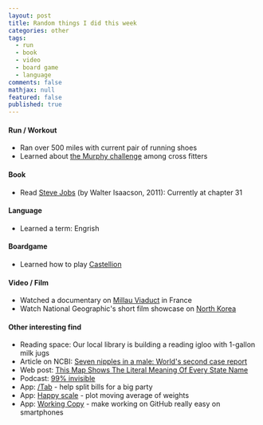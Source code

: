 ```yaml
---
layout: post
title: Random things I did this week
categories: other
tags: 
  - run
  - book
  - video
  - board game
  - language 
comments: false
mathjax: null
featured: false
published: true
---
```


#### Run / Workout
* Ran over 500 miles with current pair of running shoes 
* Learned about [the Murphy challenge](https://themurphchallenge.com/pages/the-workout) among cross fitters 

#### Book 
* Read [Steve Jobs](https://www.amazon.com/Steve-Jobs-Walter-Isaacson/dp/1501127624/ref=sr_1_1?ie=UTF8&qid=1502050311&sr=8-1&keywords=steve+jobs) (by Walter Isaacson, 2011): Currently at chapter 31

#### Language 
* Learned a term: Engrish 

#### Boardgame
* Learned how to play [Castellion](https://boardgamegeek.com/boardgame/143404/castellion)

#### Video / Film
* Watched a documentary on [Millau Viaduct](https://youtu.be/6LbkM1AhxNM) in France 
* Watch National Geographic's short film showcase on [North Korea](https://youtu.be/csoP8Didoi0)

#### Other interesting find 
* Reading space: Our local library is building a reading igloo with 1-gallon milk jugs
* Article on NCBI: [Seven nipples in a male: World's second case report](https://www.ncbi.nlm.nih.gov/pmc/articles/PMC3656534/)
* Web post: [This Map Shows The Literal Meaning Of Every State Name](https://www.simplemost.com/map-shows-literal-meaning-every-state-name/?utm_content=inf_10_3489_2&utm_source=facebook&utm_medium=partner&utm_campaign=wildhair&tse_id=INF_6daff8207e0311e7b54e3f059c156cd3)
* Podcast: [99% invisible](http://99percentinvisible.org/episodes/)
* App: [/Tab](https://www.tabapp.co) - help split bills for a big party
* App: [Happy scale](https://happyscale.com) - plot moving average of weights
* App: [Working Copy](https://workingcopyapp.com) - make working on GitHub really easy on smartphones 